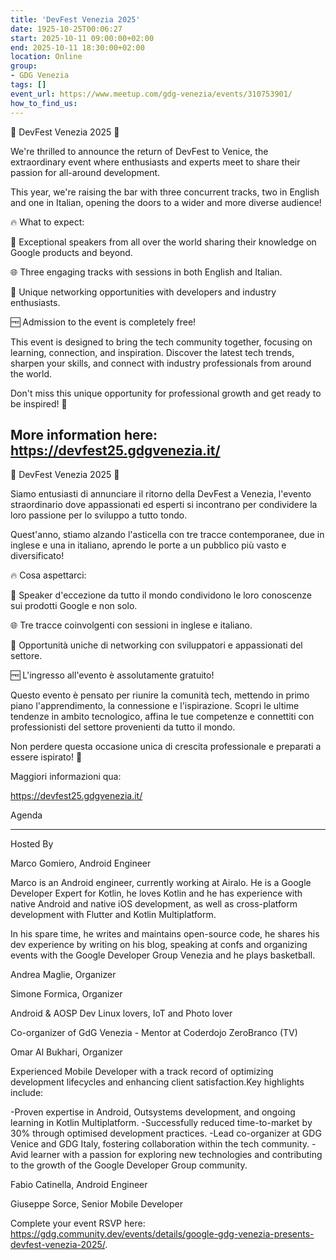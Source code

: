 ```yaml
---
title: 'DevFest Venezia 2025'
date: 1925-10-25T00:06:27
start: 2025-10-11 09:00:00+02:00
end: 2025-10-11 18:30:00+02:00
location: Online
group:
- GDG Venezia
tags: []
event_url: https://www.meetup.com/gdg-venezia/events/310753901/
how_to_find_us:
---
```



🌟 DevFest Venezia 2025 🌟

We're thrilled to announce the return of DevFest to Venice, the extraordinary event where enthusiasts and experts meet to share their passion for all-around development.

This year, we're raising the bar with three concurrent tracks, two in English and one in Italian, opening the doors to a wider and more diverse audience!

🔥 What to expect:

🎤 Exceptional speakers from all over the world sharing their knowledge on Google products and beyond.

🌐 Three engaging tracks with sessions in both English and Italian.

🤝 Unique networking opportunities with developers and industry enthusiasts.

🆓 Admission to the event is completely free!

This event is designed to bring the tech community together, focusing on learning, connection, and inspiration. Discover the latest tech trends, sharpen your skills, and connect with industry professionals from around the world.

Don't miss this unique opportunity for professional growth and get ready to be inspired! 🚀

More information here: https://devfest25.gdgvenezia.it/
------------------------------------------
🌟 DevFest Venezia 2025 🌟

Siamo entusiasti di annunciare il ritorno della DevFest a Venezia, l'evento straordinario dove appassionati ed esperti si incontrano per condividere la loro passione per lo sviluppo a tutto tondo.

Quest'anno, stiamo alzando l'asticella con tre tracce contemporanee, due in inglese e una in italiano, aprendo le porte a un pubblico più vasto e diversificato!

🔥 Cosa aspettarci:

🎤 Speaker d'eccezione da tutto il mondo condividono le loro conoscenze sui prodotti Google e non solo.

🌐 Tre tracce coinvolgenti con sessioni in inglese e italiano.

🤝 Opportunità uniche di networking con sviluppatori e appassionati del settore.

🆓 L'ingresso all'evento è assolutamente gratuito!

Questo evento è pensato per riunire la comunità tech, mettendo in primo piano l'apprendimento, la connessione e l'ispirazione. Scopri le ultime tendenze in ambito tecnologico, affina le tue competenze e connettiti con professionisti del settore provenienti da tutto il mondo.

Non perdere questa occasione unica di crescita professionale e preparati a essere ispirato! 🚀

Maggiori informazioni qua:

https://devfest25.gdgvenezia.it/

Agenda

---

Hosted By

Marco Gomiero, Android Engineer

Marco is an Android engineer, currently working at Airalo. He is a Google Developer Expert for Kotlin, he loves Kotlin and he has experience with native Android and native iOS development, as well as cross-platform development with Flutter and Kotlin Multiplatform.

In his spare time, he writes and maintains open-source code, he shares his dev experience by writing on his blog, speaking at confs and organizing events with the Google Developer Group Venezia and he plays basketball.

Andrea Maglie, Organizer

Simone Formica, Organizer

Android & AOSP Dev
Linux lovers,
IoT and Photo lover

Co-organizer of GdG Venezia - Mentor at Coderdojo ZeroBranco (TV)

Omar Al Bukhari, Organizer

Experienced Mobile Developer with a track record of optimizing development lifecycles and enhancing client satisfaction.Key highlights include:

-Proven expertise in Android, Outsystems development, and ongoing learning in Kotlin Multiplatform.
-Successfully reduced time-to-market by 30% through optimised development practices.
-Lead co-organizer at GDG Venice and GDG Italy, fostering collaboration within the tech community.
-Avid learner with a passion for exploring new technologies and contributing to the growth of the Google Developer Group community.

Fabio Catinella, Android Engineer

Giuseppe Sorce, Senior Mobile Developer

Complete your event RSVP here: https://gdg.community.dev/events/details/google-gdg-venezia-presents-devfest-venezia-2025/.
